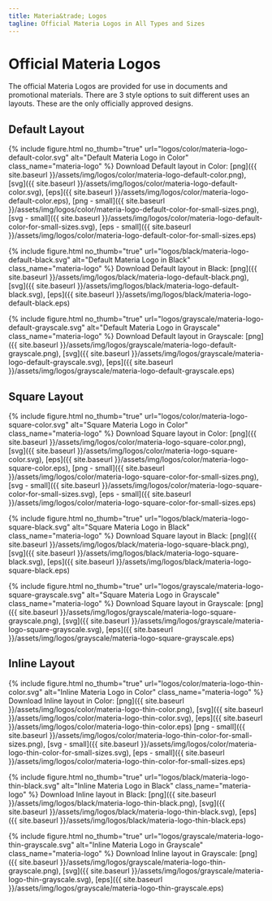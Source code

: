 ```yaml
---
title: Materia&trade; Logos
tagline: Official Materia Logos in All Types and Sizes
---
```

# Official Materia Logos

The official Materia Logos are provided for use in documents and promotional materials. There are 3 style options to suit different uses an layouts. These are the only officially approved designs.

## Default Layout

{% include figure.html
	no_thumb="true"
	url="logos/color/materia-logo-default-color.svg"
	alt="Default Materia Logo in Color"
	class_name="materia-logo"
%}
Download Default layout in Color:
[png]({{ site.baseurl }}/assets/img/logos/color/materia-logo-default-color.png),
[svg]({{ site.baseurl }}/assets/img/logos/color/materia-logo-default-color.svg),
[eps]({{ site.baseurl }}/assets/img/logos/color/materia-logo-default-color.eps),
[png - small]({{ site.baseurl }}/assets/img/logos/color/materia-logo-default-color-for-small-sizes.png),
[svg - small]({{ site.baseurl }}/assets/img/logos/color/materia-logo-default-color-for-small-sizes.svg),
[eps - small]({{ site.baseurl }}/assets/img/logos/color/materia-logo-default-color-for-small-sizes.eps)


{% include figure.html
	no_thumb="true"
	url="logos/black/materia-logo-default-black.svg"
	alt="Default Materia Logo in Black"
	class_name="materia-logo"
%}
Download Default layout in Black:
[png]({{ site.baseurl }}/assets/img/logos/black/materia-logo-default-black.png),
[svg]({{ site.baseurl }}/assets/img/logos/black/materia-logo-default-black.svg),
[eps]({{ site.baseurl }}/assets/img/logos/black/materia-logo-default-black.eps)


{% include figure.html
	no_thumb="true"
	url="logos/grayscale/materia-logo-default-grayscale.svg"
	alt="Default Materia Logo in Grayscale"
	class_name="materia-logo"
%}
Download Default layout in Grayscale:
[png]({{ site.baseurl }}/assets/img/logos/grayscale/materia-logo-default-grayscale.png),
[svg]({{ site.baseurl }}/assets/img/logos/grayscale/materia-logo-default-grayscale.svg),
[eps]({{ site.baseurl }}/assets/img/logos/grayscale/materia-logo-default-grayscale.eps)



## Square Layout

{% include figure.html
	no_thumb="true"
	url="logos/color/materia-logo-square-color.svg"
	alt="Square Materia Logo in Color"
	class_name="materia-logo"
%}
Download Square layout in Color:
[png]({{ site.baseurl }}/assets/img/logos/color/materia-logo-square-color.png),
[svg]({{ site.baseurl }}/assets/img/logos/color/materia-logo-square-color.svg),
[eps]({{ site.baseurl }}/assets/img/logos/color/materia-logo-square-color.eps),
[png - small]({{ site.baseurl }}/assets/img/logos/color/materia-logo-square-color-for-small-sizes.png),
[svg - small]({{ site.baseurl }}/assets/img/logos/color/materia-logo-square-color-for-small-sizes.svg),
[eps - small]({{ site.baseurl }}/assets/img/logos/color/materia-logo-square-color-for-small-sizes.eps)


{% include figure.html
	no_thumb="true"
	url="logos/black/materia-logo-square-black.svg"
	alt="Square Materia Logo in Black"
	class_name="materia-logo"
%}
Download Square layout in Black:
[png]({{ site.baseurl }}/assets/img/logos/black/materia-logo-square-black.png),
[svg]({{ site.baseurl }}/assets/img/logos/black/materia-logo-square-black.svg),
[eps]({{ site.baseurl }}/assets/img/logos/black/materia-logo-square-black.eps)


{% include figure.html
	no_thumb="true"
	url="logos/grayscale/materia-logo-square-grayscale.svg"
	alt="Square Materia Logo in Grayscale"
	class_name="materia-logo"
%}
Download Square layout in Grayscale:
[png]({{ site.baseurl }}/assets/img/logos/grayscale/materia-logo-square-grayscale.png),
[svg]({{ site.baseurl }}/assets/img/logos/grayscale/materia-logo-square-grayscale.svg),
[eps]({{ site.baseurl }}/assets/img/logos/grayscale/materia-logo-square-grayscale.eps)



## Inline Layout

{% include figure.html
	no_thumb="true"
	url="logos/color/materia-logo-thin-color.svg"
	alt="Inline Materia Logo in Color"
	class_name="materia-logo"
%}
Download Inline layout in Color:
[png]({{ site.baseurl }}/assets/img/logos/color/materia-logo-thin-color.png),
[svg]({{ site.baseurl }}/assets/img/logos/color/materia-logo-thin-color.svg),
[eps]({{ site.baseurl }}/assets/img/logos/color/materia-logo-thin-color.eps)
[png - small]({{ site.baseurl }}/assets/img/logos/color/materia-logo-thin-color-for-small-sizes.png),
[svg - small]({{ site.baseurl }}/assets/img/logos/color/materia-logo-thin-color-for-small-sizes.svg),
[eps - small]({{ site.baseurl }}/assets/img/logos/color/materia-logo-thin-color-for-small-sizes.eps)

{% include figure.html
	no_thumb="true"
	url="logos/black/materia-logo-thin-black.svg"
	alt="Inline Materia Logo in Black"
	class_name="materia-logo"
%}
Download Inline layout in Black:
[png]({{ site.baseurl }}/assets/img/logos/black/materia-logo-thin-black.png),
[svg]({{ site.baseurl }}/assets/img/logos/black/materia-logo-thin-black.svg),
[eps]({{ site.baseurl }}/assets/img/logos/black/materia-logo-thin-black.eps)


{% include figure.html
	no_thumb="true"
	url="logos/grayscale/materia-logo-thin-grayscale.svg"
	alt="Inline Materia Logo in Grayscale"
	class_name="materia-logo"
%}
Download Inline layout in Grayscale:
[png]({{ site.baseurl }}/assets/img/logos/grayscale/materia-logo-thin-grayscale.png),
[svg]({{ site.baseurl }}/assets/img/logos/grayscale/materia-logo-thin-grayscale.svg),
[eps]({{ site.baseurl }}/assets/img/logos/grayscale/materia-logo-thin-grayscale.eps)

